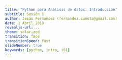 ```yaml
---
title: "Python para Análisis de datos: Introducción"
subtitle: Sesión 1
author: Jesús Fernández (fernandez.cuesta@gmail.com)
date: 1 Abril 2019
revealjs-url: ..
theme: solarized
transition: fade
transitionSpeed: fast
slideNumber: true
keywords: [python, intro, s01]
---
```


